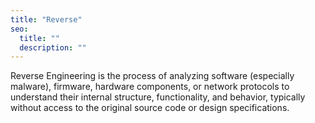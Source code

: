 ```yaml
---
title: "Reverse"
seo:
  title: ""
  description: ""
---
```


Reverse Engineering is the process of analyzing software (especially malware), firmware, hardware components, or network protocols to understand their internal structure, functionality, and behavior, typically without access to the original source code or design specifications.
